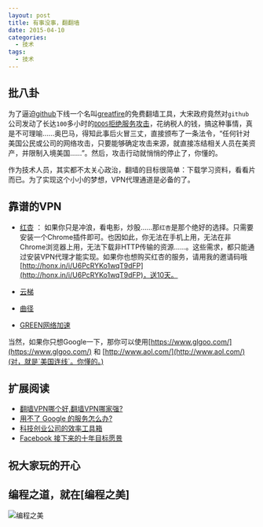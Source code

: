 ```yaml
---
layout: post
title: 有事没事，翻翻墙
date: 2015-04-10
categories:
  - 技术
tags:
  - 技术
---
```

## 批八卦

为了逼迫[github](https://www.github.com)下线一个名叫[greatfire](https://github.com/greatfire/wiki)的免费翻墙工具，大宋政府竟然对`github`公司发动了长达`100`多小时的[`DDOS`拒绝服务攻击](https://status.github.com/messages/2015-03-29)，花纳税人的钱，搞这种事情，真是不可理喻……奥巴马，得知此事后火冒三丈，直接颁布了一条法令，“任何针对美国公民或公司的网络攻击，只要能够确定攻击来源，就直接冻结相关人员在美资产，并限制入境美国……”。然后，攻击行动就悄悄的停止了，你懂的。

作为技术人员，其实都不太关心政治，翻墙的目标很简单：下载学习资料，看看片而已。为了实现这个小小的梦想，VPN代理通道是必备的了。


## 靠谱的VPN

* [红杏](http://honx.in/i/U6PcRYKo1wqT9dFP) ： 如果你只是冲浪，看电影，炒股……那`红杏`是那个绝好的选择。只需要安装一个Chrome插件即可。也因如此，你无法在手机上用，无法在非Chrome浏览器上用，无法下载非HTTP传输的资源……。这些需求，都只能通过安装VPN代理才能实现。如果你也想购买红杏的服务，请用我的邀请码哦[http://honx.in/i/U6PcRYKo1wqT9dFP](http://honx.in/i/U6PcRYKo1wqT9dFP)，送10天。

* [云梯](https://www.superprivatedata.com/?r=2641c6e86591aef1)

* [曲径](https://getqujing.com/?r=eeaac1e88f)

* [GREEN网络加速](https://www.igreenjsq.info/vip.html)


当然，如果你只想Google一下，那你可以使用[https://www.glgoo.com/](https://www.glgoo.com/) 和 [http://www.aol.com/](http://www.aol.com/)(对，就是`美国连线`。你懂的。)


## 扩展阅读

* [翻墙VPN哪个好,翻墙VPN哪家强?](http://pmvt.cn/develop/vpn.html)
* [用不了 Google 的服务怎么办?](http://hutu.me/856)
* [科技创业公司的效率工具箱](http://segmentfault.com/a/1190000002656795)
* [Facebook 接下来的十年目标愿景](http://mp.weixin.qq.com/s?__biz=MzAxOTA0MTUyNQ==&mid=204938839&idx=1&sn=930734fe2bc0cf133ae824498d337087&scene=1&from=singlemessage&isappinstalled=0#rd)


## 祝大家玩的开心

## 编程之道，就在[编程之美]

![编程之美](/img/weixin_qr.jpg)

